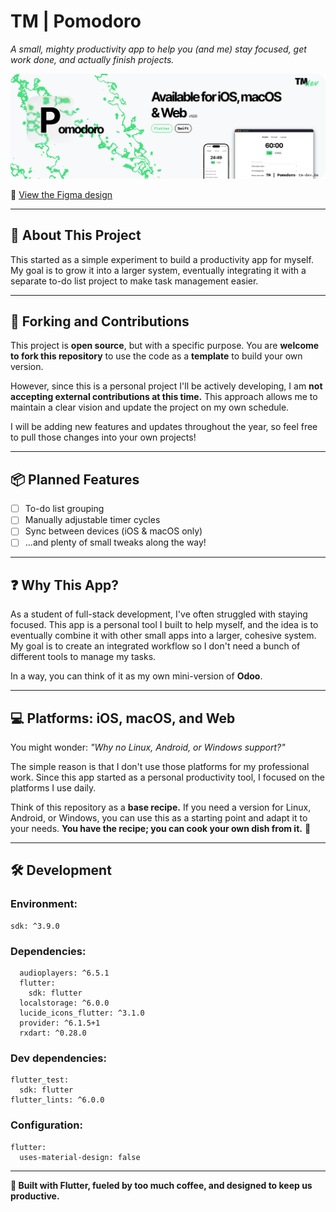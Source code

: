 # TM | Pomodoro

*A small, mighty productivity app to help you (and me) stay focused, get work done, and actually finish projects.*

![Pomodoro Cover](/github/screenshots/app_preview.png)

🎨 [View the Figma design](https://www.figma.com/design/g9otSqKmdFlU6dkaEkMEjd/TM-%7C%C2%A0Pomodoro---Design?node-id=0-1&t=0D9SHJADTsMFyYma-1)

-----

## 🧭 About This Project

This started as a simple experiment to build a productivity app for myself. My goal is to grow it into a larger system, eventually integrating it with a separate to-do list project to make task management easier.

-----

## 🤝 Forking and Contributions

This project is **open source**, but with a specific purpose. You are **welcome to fork this repository** to use the code as a **template** to build your own version.

However, since this is a personal project I'll be actively developing, I am **not accepting external contributions at this time.** This approach allows me to maintain a clear vision and update the project on my own schedule.

I will be adding new features and updates throughout the year, so feel free to pull those changes into your own projects\!

-----

## 📦 Planned Features

  - [ ] To-do list grouping
  - [ ] Manually adjustable timer cycles
  - [ ] Sync between devices (iOS & macOS only)
  - [ ] ...and plenty of small tweaks along the way\!

-----

## ❓ Why This App?

As a student of full-stack development, I've often struggled with staying focused. This app is a personal tool I built to help myself, and the idea is to eventually combine it with other small apps into a larger, cohesive system. My goal is to create an integrated workflow so I don't need a bunch of different tools to manage my tasks.

In a way, you can think of it as my own mini-version of **Odoo**.

-----

## 💻 Platforms: iOS, macOS, and Web

You might wonder: *"Why no Linux, Android, or Windows support?"*

The simple reason is that I don't use those platforms for my professional work. Since this app started as a personal productivity tool, I focused on the platforms I use daily.

Think of this repository as a **base recipe.** If you need a version for Linux, Android, or Windows, you can use this as a starting point and adapt it to your needs. **You have the recipe; you can cook your own dish from it.** 🍳

-----

## 🛠️ Development

### Environment:

```
sdk: ^3.9.0
```

### Dependencies:

```
  audioplayers: ^6.5.1
  flutter:
    sdk: flutter
  localstorage: ^6.0.0
  lucide_icons_flutter: ^3.1.0
  provider: ^6.1.5+1
  rxdart: ^0.28.0
```

### Dev dependencies:

```
flutter_test:
  sdk: flutter
flutter_lints: ^6.0.0
```

### Configuration:

```
flutter:
  uses-material-design: false
```

-----

**🚀 Built with Flutter, fueled by too much coffee, and designed to keep us productive.**